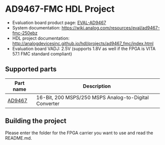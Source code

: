 # AD9467-FMC HDL Project

- Evaluation board product page: [EVAL-AD9467](https://www.analog.com/eval-ad9467)
- System documentation: https://wiki.analog.com/resources/eval/ad9467-fmc-250ebz
- HDL project documentation: http://analogdevicesinc.github.io/hdl/projects/ad9467_fmc/index.html
- Evaluation board VADJ: 2.5V (supports 1.8V as well if the FPGA is VITA 57.1 FMC standard compliant)

## Supported parts

| Part name                               | Description                                           |
|-----------------------------------------|-------------------------------------------------------|
| [AD9467](https://www.analog.com/ad9467) | 16-Bit, 200 MSPS/250 MSPS Analog-to-Digital Converter |


## Building the project

Please enter the folder for the FPGA carrier you want to use and read the README.md.
